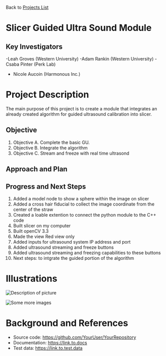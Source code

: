 Back to [Projects List](../../README.md#ProjectsList)

# Slicer Guided Ultra Sound Module

## Key Investigators
-Leah Groves (Western University)
-Adam Rankin (Western University)
-Csaba Pinter (Perk Lab)
- Nicole Aucoin (Harmonous Inc.)

# Project Description
The main purpose of this project is to create a module that integrates an already created algorithm for guided ultrasound calibration into slicer.

## Objective

1. Objective A. Complete the basic GU.
1. Objective B. Integrate the algorithm
1. Objective C. Stream and freeze with real time ultrasond

## Approach and Plan

## Progress and Next Steps
1. Added a model node to show a sphere within the image on slicer
2. Added a cross hair fiducial to collect the image coordinate from the center of the straw 
3. Created a loable extention to connect the python module to the C++ code 
4. Built slicer on my computer 
5. Built openCV 3.3 
6. Made the view Red view only
7. Added inputs for ultrasound system IP address and port 
8. Added ultrasound streaming and freeze buttons 
9. Added ultrasound streaming and freezing capabilities to these buttons 
10. Next steps: to intgrate the guided portion of the algorithm 

<!--Describe progress and next steps in a few bullet points as you are making progress.-->

# Illustrations

<!--Add pictures and links to videos that demonstrate what has been accomplished.-->

![Description of picture](Example2.jpg)

![Some more images](Example2.jpg)

# Background and References

<!--Use this space for information that may help people better understand your project, like links to papers, source code, or data.-->

- Source code: https://github.com/YourUser/YourRepository
- Documentation: https://link.to.docs
- Test data: https://link.to.test.data
